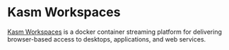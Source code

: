 # Kasm Workspaces

[Kasm Workspaces](https://www.kasmweb.com) is a docker container streaming platform for delivering
browser-based access to desktops, applications, and web services.
